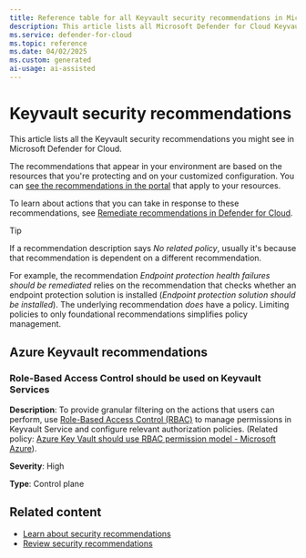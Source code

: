 ```yaml
---
title: Reference table for all Keyvault security recommendations in Microsoft Defender for Cloud
description: This article lists all Microsoft Defender for Cloud Keyvault security recommendations that help you harden and protect your resources.
ms.service: defender-for-cloud
ms.topic: reference
ms.date: 04/02/2025
ms.custom: generated
ai-usage: ai-assisted
---
```


# Keyvault security recommendations

This article lists all the Keyvault security recommendations you might see in Microsoft Defender for Cloud. 

The recommendations that appear in your environment are based on the resources that you're protecting and on your customized configuration. You can [see the recommendations in the portal](https://portal.azure.com/#view/Microsoft_Azure_Security/SecurityMenuBlade/~/5) that apply to your resources.

To learn about actions that you can take in response to these recommendations, see [Remediate recommendations in Defender for Cloud](implement-security-recommendations.md).

> [!TIP]
> If a recommendation description says *No related policy*, usually it's because that recommendation is dependent on a different recommendation.
>
> For example, the recommendation *Endpoint protection health failures should be remediated* relies on the recommendation that checks whether an endpoint protection solution is installed (*Endpoint protection solution should be installed*). The underlying recommendation *does* have a policy.
> Limiting policies to only foundational recommendations simplifies policy management.

## Azure Keyvault recommendations

### Role-Based Access Control should be used on Keyvault Services

**Description**: To provide granular filtering on the actions that users can perform, use [Role-Based Access Control (RBAC)](/azure/key-vault/general/rbac-guide?branch=main&tabs=azure-cli) to manage permissions in Keyvault Service and configure relevant authorization policies. (Related policy: [Azure Key Vault should use RBAC permission model - Microsoft Azure](https://ms.portal.azure.com/#view/Microsoft_Azure_Policy/PolicyDetailAdaptor.ReactView/definitionId/%2Fproviders%2FMicrosoft.Authorization%2FpolicyDefinitions%2F12d4fa5e-1f9f-4c21-97a9-b99b3c6611b5)).

**Severity**: High

**Type**: Control plane

## Related content

- [Learn about security recommendations](security-policy-concept.md)
- [Review security recommendations](review-security-recommendations.md)
